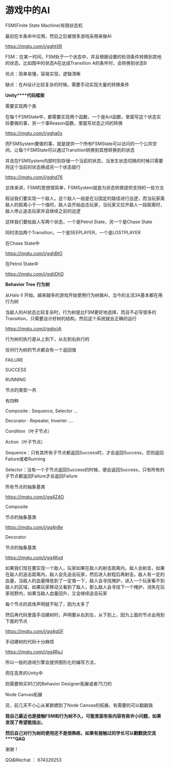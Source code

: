 # 游戏中的AI

FSM(Finite State Machine)有限状态机

最初在半条命中应用，然后之后被很多游戏采用来做AI

https://imgtu.com/i/gghtXR   

FSM：在某一时间，FSM处于一个状态中，并且根据设置的检测条件转换到其他的状态，比如图中的状态A在达成Transition A的条件时，会转换到状态B

优点：简单易懂，容易实现，逻辑清晰

缺点：在AI设计比较复杂的时候，需要手动实现大量的转换条件



**Unity****代码框架**

需要实现两个类

在每个FSMState中，都需要实现两个函数，一个是Act函数，里面写这个状态实际要做的事，另一个事Reason函数，里面写状态之间的转换

https://imgtu.com/i/ggha0x

而FSMSystem要做的事，就是提供一个所有FSMState可以访问的一个公共空间，让每个FSMState可以通过Transition转换到其想转换到的状态

并且在FSMSystem内部时刻存储一个当前的状态，当发生状态切换的时候只需要将这个当前的状态换成另一个状态就行

https://imgtu.com/i/gghd76



总体来讲，FSM的思想很简单，FSMSystem就是为状态转换提供支持的一些方法

假设我们要实现一个敌人，这个敌人一般是在沿固定的路径进行巡逻，而当玩家离敌人的距离小于一个值时，敌人会开始追击玩家，当玩家又拉开敌人一段距离时，敌人停止追击玩家并且继续之前的巡逻

这样我们要给敌人写两个状态，一个是Petrol State，另一个是Chase State

同时添加两个Transition，一个是SEEPLAYER，一个是LOSTPLAYER

在Chase State中

https://imgtu.com/i/gghBtO

在Petrol State中

https://imgtu.com/i/gghDhD

**Behavior Tree** **行为树**

从Halo II 开始，越来越多的游戏开始使用行为树做AI，当今的主流3A基本都在用行为树

当敌人的AI状态比较复杂时，行为树是比FSM更好地选择，而且不必写很多的Transition，只需要设计好树的结构，然后这个系统就会正确的运行

https://imgtu.com/i/gghcjA

行为树的执行是从上到下，从左到右执行的

任何行为树的节点都会有一个返回值

FAILURE

SUCCESS

RUNNING

节点的类型一共

有四种

Composite : Sequence, Selector …

Decorator : Repeater, Inverter ….

Condition（叶子节点）

Action（叶子节点）

Sequence：只有其所有子节点都返回Success时，才会返回Success，否则返回Failure或者Running



Selector：当有一个子节点返回Success的时候，便会返回Success，只有所有的子节点都返回Failure才会返回Failure

所有节点的抽象基类

https://imgtu.com/i/gg4Z4O

Composite

节点的抽象基类

https://imgtu.com/i/gg4n8e

Decorator

节点的抽象基类

https://imgtu.com/i/gg4Kvd

如果我们现在要实现一个敌人，玩家如果在敌人的射击距离内，敌人会射击，如果在敌人的追击距离内，敌人会先追击玩家，然后进入射程后再射击。敌人有一定的血量，当敌人的血量降低到了一定值一下，敌人会寻找掩护，进入一个玩家看不到敌人的区域，如果玩家移动又看到了敌人，那么敌人会寻找下一个掩护，消失在玩家视野内，如果当敌人血量回升，又会继续追击玩家

每个节点的具体声明就不贴了，因为太多了



然后再代码里面手动建树时，声明要从右到左，从下到上，因为上面的节点会用到下面的节点

https://imgtu.com/i/gg4gGF

手动建树的代码十分麻烦

https://imgtu.com/i/gg4RxJ

所以一般的游戏引擎会提供图形化的编写方法，

而在高贵的Unity中

则需要购买85刀的Behavior Designer拓展或者75刀的

Node Canvas拓展

另，前几天不小心从某群嫖到了Node Canvas的拓展，有需要的可以戳戳我

**我自己最近也是接触****FSM****和行为树不久，可能里面有些内容有些许小问题，如果发现了希望能指出，**



**然后自己对行为树的使用还不是很熟练，如果有接触过的学长可以戳戳我交流****QAQ**

谢谢！

QQ&Wechat ： 674329253